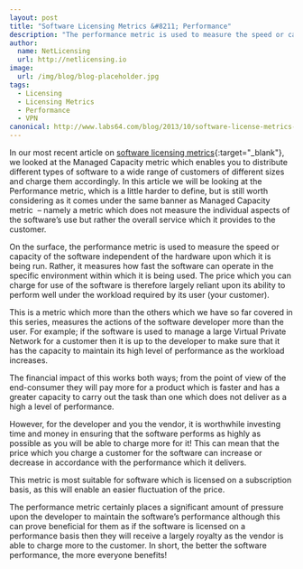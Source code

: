 ```yaml
---
layout: post
title: "Software Licensing Metrics &#8211; Performance"
description: "The performance metric is used to measure the speed or capacity of the software independent of the hardware upon which it is being run"
author:
  name: NetLicensing
  url: http://netlicensing.io
image:
  url: /img/blog/blog-placeholder.jpg
tags:
  - Licensing
  - Licensing Metrics
  - Performance
  - VPN
canonical: http://www.labs64.com/blog/2013/10/software-license-metrics-performance/
---
```


In our most recent article on [software licensing metrics](https://www.google.com/search?q=site%3Anetlicensing.io%20Software%20Licensing%20Metrics "Software Licensing Metrics"){:target="_blank"}, we looked at the Managed Capacity metric which enables you to distribute different types of software to a wide range of customers of different sizes and charge them accordingly. In this article we will be looking at the Performance metric, which is a little harder to define, but is still worth considering as it comes under the same banner as Managed Capacity metric  &#8211; namely a metric which does not measure the individual aspects of the software’s use but rather the overall service which it provides to the customer.

On the surface, the performance metric is used to measure the speed or capacity of the software independent of the hardware upon which it is being run. Rather, it measures how fast the software can operate in the specific environment within which it is being used. The price which you can charge for use of the software is therefore largely reliant upon its ability to perform well under the workload required by its user (your customer).

This is a metric which more than the others which we have so far covered in this series, measures the actions of the software developer more than the user. For example; if the software is used to manage a large Virtual Private Network for a customer then it is up to the developer to make sure that it has the capacity to maintain its high level of performance as the workload increases.

The financial impact of this works both ways; from the point of view of the end-consumer they will pay more for a product which is faster and has a greater capacity to carry out the task than one which does not deliver as a high a level of performance.

However, for the developer and you the vendor, it is worthwhile investing time and money in ensuring that the software performs as highly as possible as you will be able to charge more for it! This can mean that the price which you charge a customer for the software can increase or decrease in accordance with the performance which it delivers.

This metric is most suitable for software which is licensed on a subscription basis, as this will enable an easier fluctuation of the price.

The performance metric certainly places a significant amount of pressure upon the developer to maintain the software’s performance although this can prove beneficial for them as if the software is licensed on a performance basis then they will receive a largely royalty as the vendor is able to charge more to the customer. In short, the better the software performance, the more everyone benefits!
